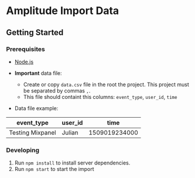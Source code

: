 # Amplitude Import Data

## Getting Started

### Prerequisites

- [Node.js](http://nodejs.org/)
- **Important** data file:
  - Create or copy `data.csv` file in the root the project. This project must be separated by commas `,`. 
  - This file should containt this columns: `event_type`, `user_id`, `time`
  
- Data file example:

| event_type           | user_id   | time          | 
| -------------------- | --------- | ------------- |
| Testing Mixpanel     | Julian    | 1509019234000 |

### Developing

1. Run `npm install` to install server dependencies.
2. Run `npm start` to start the import


